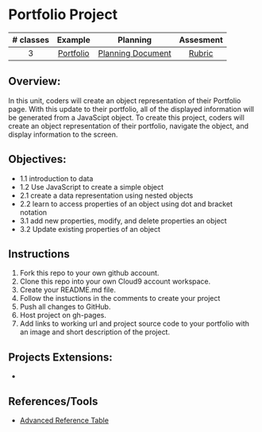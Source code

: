 # Portfolio Project

| # classes|Example|Planning|Assesment|
|:--:|:--:|:--:|:--:|
| 3 |[Portfolio](https://scriptedcurriculum.github.io/advanced_objects_solution/)|[Planning Document](https://drive.google.com/open?id=1YImE4Aats1llh0OGgYVK4oR6ZVs73Kp490hyhbTe0E4)|[Rubric](https://drive.google.com/open?id=1_K1rMWlViYBfdbeZotXI9kG-wtpAS5syDIphwRVQlTw)|

## Overview: 
In this unit, coders will create an object representation of their Portfolio page. With this update to their portfolio, all of the displayed information will be generated from a JavaScipt object. To create this project, coders will create an object representation of their portfolio, navigate the object, and display information to the screen.

## Objectives:
* 1.1 introduction to data
* 1.2 Use JavaScript to create a simple object
* 2.1 create a data representation using nested objects
* 2.2 learn to access properties of an object using dot and bracket notation
* 3.1 add new properties, modify, and delete properties an object
* 3.2 Update existing properties of an object

## Instructions
1) Fork this repo to your own github account. 
2) Clone this repo into your own Cloud9 account workspace.
3) Create your README.md file.
4) Follow the instuctions in the comments to create your project
5) Push all changes to GitHub.
6) Host project on gh-pages.
7) Add links to working url and project source code to your portfolio with an image and short description of the project.

## Projects Extensions:
* 

## References/Tools
* [Advanced Reference Table]()

